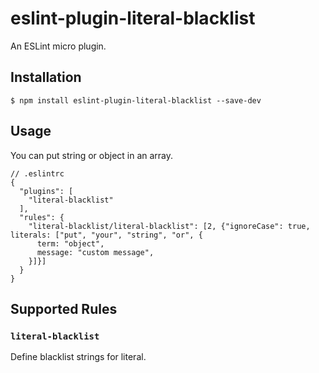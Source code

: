 # eslint-plugin-literal-blacklist

An ESLint micro plugin.

## Installation

```
$ npm install eslint-plugin-literal-blacklist --save-dev
```

## Usage

You can put string or object in an array.

```
// .eslintrc
{
  "plugins": [
    "literal-blacklist"
  ],
  "rules": {
    "literal-blacklist/literal-blacklist": [2, {"ignoreCase": true, literals: ["put", "your", "string", "or", {
      term: "object",
      message: "custom message",
    }]}]
  }
}
```

## Supported Rules

### `literal-blacklist`

Define blacklist strings for literal.
